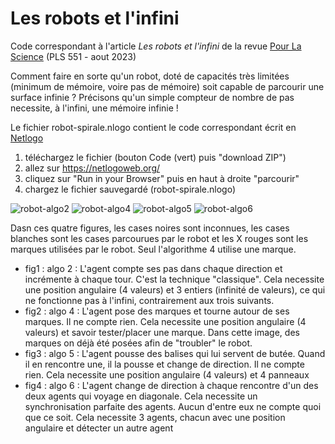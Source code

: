 # Les robots et l'infini 

Code correspondant à l'article *Les robots et l'infini* de la revue [Pour La Science](https://www.pourlascience.fr/) (PLS 551 - aout 2023) 

Comment faire en sorte qu'un robot, doté de capacités très limitées (minimum de mémoire, voire pas de mémoire) soit capable de parcourir une surface infinie ?
Précisons qu'un simple compteur de nombre de pas necessite, à l'infini, une mémoire infinie !

Le fichier robot-spirale.nlogo contient le code correspondant écrit en [Netlogo](https://ccl.northwestern.edu/netlogo/)
1. téléchargez le fichier (bouton Code (vert) puis "download ZIP")
2. allez sur https://netlogoweb.org/
3. cliquez sur "Run in your Browser" puis en haut à droite "parcourir"
4. chargez le fichier sauvegardé (robot-spirale.nlogo) 

![robot-algo2](https://user-images.githubusercontent.com/20242612/236641530-d0d7ca14-56e3-4c5f-9920-1534e9f91509.gif)
![robot-algo4](https://github.com/cristal-smac/robot-spirale/assets/20242612/b3d72151-f025-4594-a2be-c9ed5665f93c)
![robot-algo5](https://user-images.githubusercontent.com/20242612/236641509-dec4bbdb-ac0d-43be-85cb-12806c698462.gif)
![robot-algo6](https://github.com/cristal-smac/robot-spirale/assets/20242612/0d489867-9456-48c3-88cf-379241956c2a)

Dasn ces quatre figures, les cases noires sont inconnues, les cases blanches sont les cases parcourues par le robot et les X rouges sont les marques utilisées par le robot. Seul l'algorithme 4 utilise une marque.

- fig1 : algo 2  : L'agent compte ses pas dans chaque direction et incrémente à chaque tour. C'est la technique "classique". Cela necessite une position angulaire (4 valeurs) et 3 entiers (infinité de valeurs), ce qui ne fonctionne pas à l'infini, contrairement aux trois suivants.
- fig2 : algo 4  : L'agent pose des marques et tourne autour de ses marques. Il ne compte rien. Cela necessite une position angulaire (4 valeurs) et savoir tester/placer une marque. Dans cette image, des marques on déjà été posées afin de "troubler" le robot.
- fig3 : algo 5  : L'agent pousse des balises qui lui servent de butée. Quand il en rencontre une, il la pousse et change de direction. Il ne compte rien. Cela necessite une position angulaire (4 valeurs) et 4 panneaux 
- fig4 : algo 6  : L'agent change de direction à chaque rencontre d'un des deux agents qui voyage en diagonale. Cela necessite un synchronisation parfaite des agents. Aucun d'entre eux ne compte quoi que ce soit. Cela necessite 3 agents, chacun avec une position angulaire et détecter un autre agent
